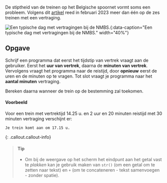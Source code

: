 De stiptheid van de treinen op het Belgische spoornet vormt soms een probleem. Volgens dit <a href="https://www.vrt.be/vrtnws/nl/2023/03/08/stiptheid-treinen-februari/" target="_blank">artikel</a> reed in februari 2023 meer dan één op de zes treinen met een vertraging.

![Een typische dag met vertragingen bij de NMBS.](media/treinvertraging.jpg "Een typische dag met vertragingen bij de NMBS."){:data-caption="Een typische dag met vertragingen bij de NMBS." width="40%"}

## Opgave
Schrijf een programma dat eerst het tijdstip van vertrek vraagt aan de gebruiker. Eerst het **uur van vertrek**, daarna de **minuten van vertrek**.
Vervolgens vraagt het programma naar de reistijd, door **opnieuw** eerst de uren en de minuten op te vragen. Tot slot vraagt je programma naar het **aantal minuten** vertraging.

Bereken daarna wanneer de trein op de bestemming zal toekomen.

#### Voorbeeld
Voor een trein met vertrektijd 14.25 u. en  2 uur en 20 minuten reistijd met 30 minuten vertraging verschijnt er:

```
Je trein komt aan om 17.15 u.
```


{: .callout.callout-info}
> #### Tip
> - Om bij de weergave op het scherm het eindpunt aan het getal vast te *plakken* kan je gebruik maken van `str()` (om een getal om te zetten naar tekst) en `+` (om te concateneren - tekst samenvoegen - zonder spatie).